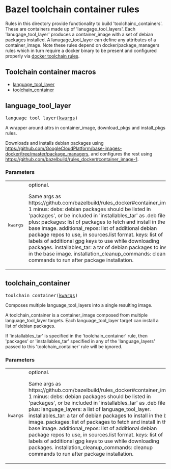 # Bazel toolchain container rules

Rules in this directory provide functionality to build 'toolchainc_containers'.
These are containers made up of 'lanugage_tool_layers'. Each 'lanugage_tool_layer'
produces a container_image with a set of debian packages installed.
A lanugage_tool_layer can define any attributes of a container_image.
Note these rules depend on docker/package_managers rules which in turn 
require a docker binary to be present and configured properly via
[docker toolchain rules](https://github.com/nlopezgi/rules_docker/blob/master/toolchains/docker/readme.md#how-to-use-the-docker-toolchain).

## Toolchain container macros

* [language_tool_layer](#language_tool_layer)
* [toolchain_container](#toolchain_container)

<a name="#language_tool_layer"></a>

## language_tool_layer

<pre>
language_tool_layer(<a href="#language_tool_layer-kwargs">kwargs</a>)
</pre>

A wrapper around attrs in container_image, download_pkgs and install_pkgs rules.

Downloads and installs debian packages using
https://github.com/GoogleCloudPlatform/base-images-docker/tree/master/package_managers,
and configures the rest using https://github.com/bazelbuild/rules_docker#container_image-1.


### Parameters

<table class="params-table">
  <colgroup>
    <col class="col-param" />
    <col class="col-description" />
  </colgroup>
  <tbody>
    <tr id="language_tool_layer-kwargs">
      <td><code>kwargs</code></td>
      <td>
        optional.
        <p>
          Same args as https://github.com/bazelbuild/rules_docker#container_image-1
      minus:
          debs: debian packages should be listed in 'packages', or be included in
          'installables_tar' as .deb files.
      plus:
          packages: list of packages to fetch and install in the base image.
          additional_repos: list of additional debian package repos to use,
          in sources.list format.
          keys: list of labels of additional gpg keys to use while downloading
          packages.
          installables_tar: a tar of debian packages to install in the base image.
          installation_cleanup_commands: cleanup commands to run after package
          installation.
        </p>
      </td>
    </tr>
  </tbody>
</table>


<a name="#toolchain_container"></a>

## toolchain_container

<pre>
toolchain_container(<a href="#toolchain_container-kwargs">kwargs</a>)
</pre>

Composes multiple language_tool_layers into a single resulting image.

A toolchain_container is a container_image composed from multiple language_tool_layer
targets. Each language_tool_layer target can install a list of debian packages.

If 'installables_tar' is specified in the 'toolchain_container' rule, then
'packages' or 'installables_tar' specified in any of the 'language_layers'
passed to this 'toolchain_container' rule will be ignored.


### Parameters

<table class="params-table">
  <colgroup>
    <col class="col-param" />
    <col class="col-description" />
  </colgroup>
  <tbody>
    <tr id="toolchain_container-kwargs">
      <td><code>kwargs</code></td>
      <td>
        optional.
        <p>
          Same args as https://github.com/bazelbuild/rules_docker#container_image-1
      minus:
          debs: debian packages should be listed in 'packages', or be included in
              'installables_tar' as .deb files.
      plus:
          language_layers: a list of language_tool_layer.
          installables_tar: a tar of debian packages to install in the base image.
          packages: list of packages to fetch and install in the base image.
          additional_repos: list of additional debian package repos to use,
          in sources.list format.
          keys: list of labels of additional gpg keys to use while downloading
          packages.
          installation_cleanup_commands: cleanup commands to run after package
          installation.
        </p>
      </td>
    </tr>
  </tbody>
</table>

